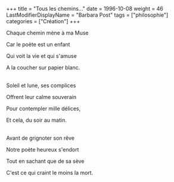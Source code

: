 +++
title = "Tous les chemins..."
date = 1996-10-08
weight = 46
LastModifierDisplayName = "Barbara Post"
tags = ["philosophie"]
categories = ["Création"]
+++

Chaque chemin mène à ma Muse

Car le poète est un enfant

Qui voit la vie et qui s'amuse

A la coucher sur papier blanc.

 \
Soleil et lune, ses complices

Offrent leur calme souverain

Pour contempler mille délices,

Et cela, du soir au matin.

 \
Avant de grignoter son rêve

Notre poète heureux s'endort

Tout en sachant que de sa sève

C'est ce qui craint le moins la mort.
